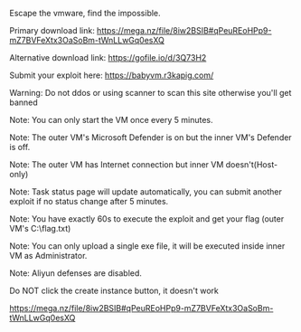 Escape the vmware, find the impossible.

Primary download link: https://mega.nz/file/8iw2BSIB#qPeuREoHPp9-mZ7BVFeXtx3OaSoBm-tWnLLwGq0esXQ

Alternative download link: https://gofile.io/d/3Q73H2

Submit your exploit here: https://babyvm.r3kapig.com/

Warning: Do not ddos or using scanner to scan this site otherwise you'll get banned

Note: You can only start the VM once every 5 minutes.

Note: The outer VM's Microsoft Defender is on but the inner VM's Defender is off.

Note: The outer VM has Internet connection but inner VM doesn't(Host-only)

Note: Task status page will update automatically, you can submit another exploit if no status change after 5 minutes.

Note: You have exactly 60s to execute the exploit and get your flag (outer VM's C:\flag.txt)

Note: You can only upload a single exe file, it will be executed inside inner VM as Administrator.

Note: Aliyun defenses are disabled.

Do NOT click the create instance button, it doesn't work

https://mega.nz/file/8iw2BSIB#qPeuREoHPp9-mZ7BVFeXtx3OaSoBm-tWnLLwGq0esXQ
